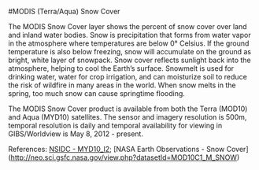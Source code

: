 #MODIS (Terra/Aqua) Snow Cover

The MODIS Snow Cover layer shows the percent of snow cover over land and inland water bodies. Snow is precipitation that forms from water vapor in the atmosphere where temperatures are below 0° Celsius. If the ground temperature is also below freezing, snow will accumulate on the ground as bright, white layer of snowpack. Snow cover reflects sunlight back into the atmosphere, helping to cool the Earth’s surface. Snowmelt is used for drinking water, water for crop irrigation, and can moisturize soil to reduce the risk of wildfire in many areas in the world.  When snow melts in the spring, too much snow can cause springtime flooding.

The MODIS Snow Cover product is available from both the Terra (MOD10) and Aqua (MYD10) satellites. The sensor and imagery resolution is 500m, temporal resolution is daily and temporal availability for viewing in GIBS/Worldview is May 8, 2012 - present.

References: [NSIDC - MYD10_l2](http://nsidc.org/data/myd10_l2); [NASA Earth Observations - Snow Cover] (http://neo.sci.gsfc.nasa.gov/view.php?datasetId=MOD10C1_M_SNOW)
